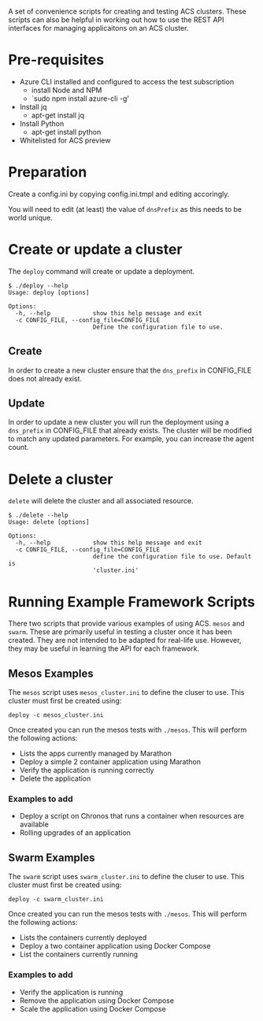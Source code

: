 A set of convenience scripts for creating and testing ACS
clusters. These scripts can also be helpful in working out how to use
the REST API interfaces for managing applicaitons on an ACS cluster.

# Pre-requisites

  * Azure CLI installed and configured to access the test subscription
    * install Node and NPM
    * `sudo npm install azure-cli -g'
  * Install jq
    * apt-get install jq
  * Install Python
    * apt-get install python
  * Whitelisted for ACS preview

# Preparation

Create a config.ini by copying config.ini.tmpl and editing accoringly.

You will need to edit (at least) the value of `dnsPrefix` as this needs
to be world unique.

# Create or update a cluster

The `deploy` command will create or update a deployment. 

```
$ ./deploy --help
Usage: deploy [options]

Options:
  -h, --help            show this help message and exit
  -c CONFIG_FILE, --config_file=CONFIG_FILE
                        Define the configuration file to use.
```

## Create

In order to create a new cluster ensure that the `dns_prefix` in
CONFIG_FILE  does not already exist.

## Update

In order to update a new cluster you will run the deployment using a
`dns_prefix` in CONFIG_FILE that already exists. The cluster will be
modified to match any updated parameters. For example, you can
increase the agent count.

# Delete a cluster

`delete` will delete the cluster and all associated resource.

```
$ ./delete --help
Usage: delete [options]

Options:
  -h, --help            show this help message and exit
  -c CONFIG_FILE, --config_file=CONFIG_FILE
                        define the configuration file to use. Default is
                        'cluster.ini'
```

# Running Example Framework Scripts

There two scripts that provide various examples of using ACS.
`mesos` and `swarm`. These are primarily useful in testing a
cluster once it has been created. They are not intended to be adapted
for real-life use. However, they may be useful in learning the API for
each framework.

## Mesos Examples

The `mesos` script uses `mesos_cluster.ini` to define the cluser to
use. This cluster must first be created using:

```
deploy -c mesos_cluster.ini
```

Once created you can run the mesos tests with `./mesos`. This will
perform the following actions:

  * Lists the apps currently managed by Marathon
  * Deploy a simple 2 container application using Marathon
  * Verify the application is running correctly
  * Delete the application

### Examples to add

  * Deploy a script on Chronos that runs a container when resources are available
  * Rolling upgrades of an application

## Swarm Examples

The `swarm` script uses `swarm_cluster.ini` to define the cluser to
use. This cluster must first be created using:

```
deploy -c swarm_cluster.ini
```

Once created you can run the mesos tests with `./mesos`. This will
perform the following actions:

  * Lists the containers currently deployed
  * Deploy a two container application using Docker Compose
  * List the containers currently running

### Examples to add

  * Verify the application is running
  * Remove the application using Docker Compose
  * Scale the application using Docker Compose